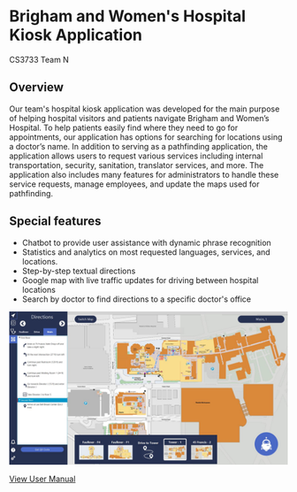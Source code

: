 # Brigham and Women's Hospital Kiosk Application
CS3733
Team N
## Overview
Our team's hospital kiosk application was developed for the main purpose of helping hospital visitors and patients navigate Brigham and Women’s Hospital. 
To help patients easily find where they need to go for appointments, our application has options for searching for locations using a doctor’s name. 
In addition to serving as a pathfinding application, the application allows users to request various services including internal transportation, security, sanitation, translator services, and more. 
The application also includes many features for administrators to handle these service requests, manage employees, and update the maps used for pathfinding.
## Special features
* Chatbot to provide user assistance with dynamic phrase recognition
* Statistics and analytics on most requested languages, services, and locations.
* Step-by-step textual directions
* Google map with live traffic updates for driving between hospital locations
* Search by doctor to find directions to a specific doctor's office

<p align="center">
  <img src="https://github.com/kofichtner/Hospital_Kiosk_Application/blob/master/screenshots/BWH_map.JPG"
</p>
  
[View User Manual](https://github.com/kofichtner/Hospital_Kiosk_Application/blob/master/TeamN_UserManual.pdf)
